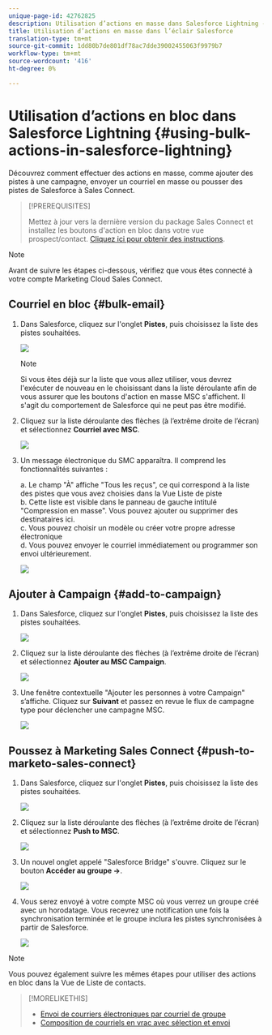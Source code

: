 ```yaml
---
unique-page-id: 42762825
description: Utilisation d’actions en masse dans Salesforce Lightning - Marketo Docs - Documentation sur les produits
title: Utilisation d’actions en masse dans l’éclair Salesforce
translation-type: tm+mt
source-git-commit: 1dd80b7de801df78ac7dde39002455063f9979b7
workflow-type: tm+mt
source-wordcount: '416'
ht-degree: 0%

---
```



# Utilisation d’actions en bloc dans Salesforce Lightning {#using-bulk-actions-in-salesforce-lightning}

Découvrez comment effectuer des actions en masse, comme ajouter des pistes à une campagne, envoyer un courriel en masse ou pousser des pistes de Salesforce à Sales Connect.

>[!PREREQUISITES]
>
>Mettez à jour vers la dernière version du package Sales Connect et installez les boutons d&#39;action en bloc dans votre vue prospect/contact. [Cliquez ici pour obtenir des instructions](https://s3.amazonaws.com/tout-user-store/salesforce/assets/SF+Guide+for+Lightning.pdf).

>[!NOTE]
>
>Avant de suivre les étapes ci-dessous, vérifiez que vous êtes connecté à votre compte Marketing Cloud Sales Connect.

## Courriel en bloc {#bulk-email}

1. Dans Salesforce, cliquez sur l&#39;onglet **Pistes**, puis choisissez la liste des pistes souhaitées.

   ![](assets/one-6.png)

   >[!NOTE]
   >
   >Si vous êtes déjà sur la liste que vous allez utiliser, vous devrez l&#39;exécuter de nouveau en le choisissant dans la liste déroulante afin de vous assurer que les boutons d&#39;action en masse MSC s&#39;affichent. Il s&#39;agit du comportement de Salesforce qui ne peut pas être modifié.

1. Cliquez sur la liste déroulante des flèches (à l’extrême droite de l’écran) et sélectionnez **Courriel avec MSC**.

   ![](assets/two-6.png)

1. Un message électronique du SMC apparaîtra. Il comprend les fonctionnalités suivantes :

   a. Le champ &quot;À&quot; affiche &quot;Tous les reçus&quot;, ce qui correspond à la liste des pistes que vous avez choisies dans la Vue Liste de piste\
   b. Cette liste est visible dans le panneau de gauche intitulé &quot;Compression en masse&quot;. Vous pouvez ajouter ou supprimer des destinataires ici.\
   c. Vous pouvez choisir un modèle ou créer votre propre adresse électronique\
   d. Vous pouvez envoyer le courriel immédiatement ou programmer son envoi ultérieurement.

   ![](assets/three-5.png)

## Ajouter à Campaign {#add-to-campaign}

1. Dans Salesforce, cliquez sur l&#39;onglet **Pistes**, puis choisissez la liste des pistes souhaitées.

   ![](assets/four-4.png)

1. Cliquez sur la liste déroulante des flèches (à l’extrême droite de l’écran) et sélectionnez **Ajouter au MSC Campaign**.

   ![](assets/five-4.png)

1. Une fenêtre contextuelle &quot;Ajouter les personnes à votre Campaign&quot; s’affiche. Cliquez sur **Suivant** et passez en revue le flux de campagne type pour déclencher une campagne MSC.

   ![](assets/six-1.png)

## Poussez à Marketing Sales Connect {#push-to-marketo-sales-connect}

1. Dans Salesforce, cliquez sur l&#39;onglet **Pistes**, puis choisissez la liste des pistes souhaitées.

   ![](assets/seven-2.png)

1. Cliquez sur la liste déroulante des flèches (à l’extrême droite de l’écran) et sélectionnez **Push to MSC**.

   ![](assets/eight-2.png)

1. Un nouvel onglet appelé &quot;Salesforce Bridge&quot; s&#39;ouvre. Cliquez sur le bouton **Accéder au groupe →**.

   ![](assets/nine-2.png)

1. Vous serez envoyé à votre compte MSC où vous verrez un groupe créé avec un horodatage. Vous recevrez une notification une fois la synchronisation terminée et le groupe inclura les pistes synchronisées à partir de Salesforce.

   ![](assets/ten-1.png)

>[!NOTE]
>
>Vous pouvez également suivre les mêmes étapes pour utiliser des actions en bloc dans la Vue de Liste de contacts.

>[!MORELIKETHIS]
>
>* [Envoi de courriers électroniques par courriel de groupe](/help/marketo/product-docs/marketo-sales-connect/email/using-the-compose-window/sending-emails-via-group-email.md)
>* [Composition de courriels en vrac avec sélection et envoi](/help/marketo/product-docs/marketo-sales-connect/email/using-the-compose-window/composing-bulk-emails-with-select-and-send.md#sending-emails)

